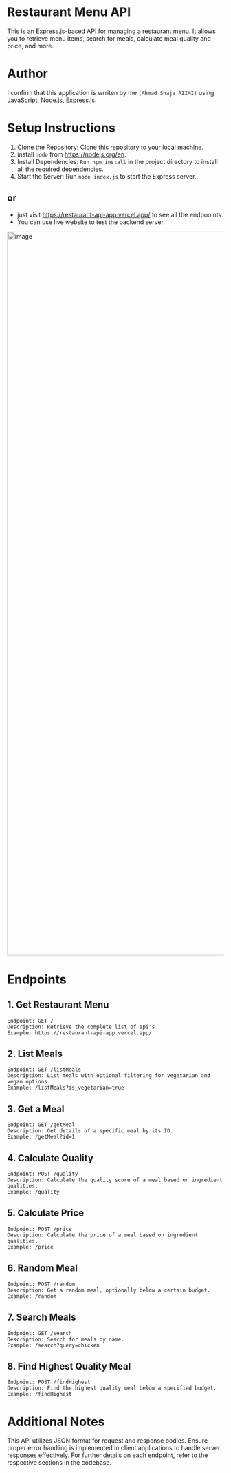 # Restaurant Menu API
This is an Express.js-based API for managing a restaurant menu. It allows you to retrieve menu items, search for meals, calculate meal quality and price, and more.

# Author
I confirm that this application is wrriten by me ```(Ahmad Shaja AZIMI)``` using JavaScript, Node.js, Express.js.

# Setup Instructions

1. Clone the Repository: Clone this repository to your local machine.
2. install ```node``` from https://nodejs.org/en.
3. Install Dependencies: ```Run npm install``` in the project directory to install all the required dependencies.
4. Start the Server: Run ```node index.js``` to start the Express server.

## or 
* just visit https://restaurant-api-app.vercel.app/ to see all the endpooints.
* You can use live website to test the backend server.
<img width="1679" alt="image" src="https://github.com/AzimiShaja/ahmadshaja-azimi-otsimo-internship-task-2024/assets/110715621/b5cbcbd9-88f4-4460-af5e-12359ccc12d2">


# Endpoints
## 1. Get Restaurant Menu

    Endpoint: GET /
    Description: Retrieve the complete list of api's
    Example: https://restaurant-api-app.vercel.app/

## 2. List Meals

    Endpoint: GET /listMeals
    Description: List meals with optional filtering for vegetarian and vegan options.
    Example: /listMeals?is_vegetarian=true

## 3. Get a Meal

    Endpoint: GET /getMeal
    Description: Get details of a specific meal by its ID.
    Example: /getMeal?id=1

## 4. Calculate Quality

    Endpoint: POST /quality
    Description: Calculate the quality score of a meal based on ingredient qualities.
    Example: /quality

## 5. Calculate Price

    Endpoint: POST /price
    Description: Calculate the price of a meal based on ingredient qualities.
    Example: /price

## 6. Random Meal

    Endpoint: POST /random
    Description: Get a random meal, optionally below a certain budget.
    Example: /random

## 7. Search Meals

    Endpoint: GET /search
    Description: Search for meals by name.
    Example: /search?query=chicken

## 8. Find Highest Quality Meal

    Endpoint: POST /findHighest
    Description: Find the highest quality meal below a specified budget.
    Example: /findHighest

# Additional Notes
 This API utilizes JSON format for request and response bodies. Ensure proper error handling is implemented in client applications to handle server responses effectively. For further details on each endpoint, refer to the respective sections in the codebase.
